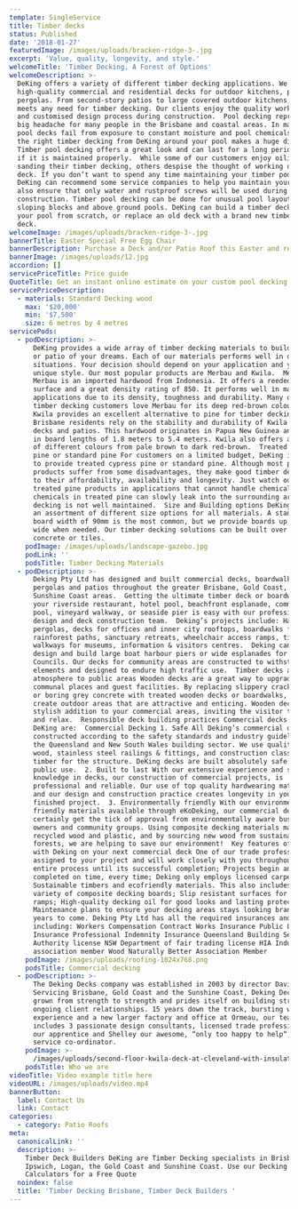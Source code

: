 ```yaml
---
template: SingleService
title: Timber decks
status: Published
date: '2018-01-27'
featuredImage: /images/uploads/bracken-ridge-3-.jpg
excerpt: 'Value, quality, longevity, and style.'
welcomeTitle: 'Timber Decking, A Forest of Options'
welcomeDescription: >-
  DeKing offers a variety of different timber decking applications. We build
  high-quality commercial and residential decks for outdoor kitchens, patios and
  pergolas. From second-story patios to large covered outdoor kitchens, DeKing
  meets any need for timber decking. Our clients enjoy the quality workmanship
  and customised design process during construction.  Pool decking represents a
  big headache for many people in the Brisbane and coastal areas. In many cases,
  pool decks fail from exposure to constant moisture and pool chemicals. Getting
  the right timber decking from DeKing around your pool makes a huge difference.
  Timber pool decking offers a great look and can last for a long period of time
  if it is maintained properly.  While some of our customers enjoy oiling and
  sanding their timber decking, others despise the thought of working on the
  deck. If you don’t want to spend any time maintaining your timber pool deck,
  DeKing can recommend some service companies to help you maintain your deck. We
  also ensure that only water and rustproof screws will be used during
  construction. Timber pool decking can be done for unusual pool layouts,
  sloping blocks and above ground pools. DeKing can build a timber deck around
  your pool from scratch, or replace an old deck with a brand new timber pool
  deck.
welcomeImage: /images/uploads/bracken-ridge-3-.jpg
bannerTitle: Easter Special Free Egg Chair
bannerDescription: Purchase a Deck and/or Patio Roof this Easter and receive a Free Egg Chair.
bannerImage: /images/uploads/12.jpg
accordion: []
servicePriceTitle: Price guide
QuoteTitle: Get an instant online estimate on your custom pool decking
servicePriceDescription:
  - materials: Standard Decking wood
    max: '$20,000'
    min: '$7,500'
    size: 6 metres by 4 metres
servicePods:
  - podDescription: >-
      DeKing provides a wide array of timber decking materials to build the deck
      or patio of your dreams. Each of our materials performs well in different
      situations. Your decision should depend on your application and your own
      unique style. Our most popular products are Merbau and Kwila.  Merbau
      Merbau is an imported hardwood from Indonesia. It offers a reeded top
      surface and a great density rating of 850. It performs well in many
      applications due to its density, toughness and durability. Many of our
      timber decking customers love Merbau for its deep red-brown colour.  Kwila
      Kwila provides an excellent alternative to pine for timber decking.
      Brisbane residents rely on the stability and durability of Kwila for their
      decks and patios. This hardwood originates in Papua New Guinea and comes
      in board lengths of 1.8 meters to 5.4 meters. Kwila also offers a variety
      of different colours from pale brown to dark red-brown.  Treated cypress
      pine or standard pine For customers on a limited budget, DeKing is happy
      to provide treated cypress pine or standard pine. Although most pine
      products suffer from some disadvantages, they make good timber decking due
      to their affordability, availability and longevity. Just watch out for
      treated pine products in applications that cannot handle chemicals. The
      chemicals in treated pine can slowly leak into the surrounding area if the
      decking is not well maintained.  Size and Building options DeKing offers
      an assortment of different size options for all materials. A standard
      board width of 90mm is the most common, but we provide boards up to 140mm
      wide when needed. Our timber decking solutions can be built over existing
      concrete or tiles.
    podImage: /images/uploads/landscape-gazebo.jpg
    podLink: ''
    podsTitle: Timber Decking Materials
  - podDescription: >-
      Deking Pty Ltd has designed and built commercial decks, boardwalks,
      pergolas and patios throughout the greater Brisbane, Gold Coast, and
      Sunshine Coast areas.  Getting the ultimate timber deck or boardwalk for
      your riverside restaurant, hotel pool, beachfront esplanade, community
      pool, vineyard walkway, or seaside pier is easy with our professional deck
      design and deck construction team.  Deking’s projects include: Hardwood
      pergolas, decks for offices and inner city rooftops, boardwalks for
      rainforest paths, sanctuary retreats, wheelchair access ramps, timber
      walkways for museums, information & visitors centres.  Deking can also
      design and build large boat harbour piers or wide esplanades for City
      Councils. Our decks for community areas are constructed to withstand the
      elements and designed to endure high traffic use.  Timber decks add
      atmosphere to public areas Wooden decks are a great way to upgrade your
      communal places and guest facilities. By replacing slippery cracked tiles
      or boring grey concrete with treated wooden decks or boardwalks, you can
      create outdoor areas that are attractive and enticing. Wooden decks are a
      stylish addition to your commercial areas, inviting the visitor to linger
      and relax.  Responsible deck building practices Commercial decks from
      DeKing are:  Commercial Decking 1. Safe All Deking’s commercial decks are
      constructed according to the safety standards and industry guidelines for
      the Queensland and New South Wales building sector. We use quality-tested
      wood, stainless steel railings & fittings, and construction class treated
      timber for the structure. DeKing decks are built absolutely safe for
      public use.  2. Built to last With our extensive experience and specialty
      knowledge in decks, our construction of commercial projects, is
      professional and reliable. Our use of top quality hardwearing materials
      and our design and construction practice creates longevity in your
      finished project.  3. Environmentally friendly With our environmentally
      friendly materials available through eKoDeking, our commercial decks will
      certainly get the tick of approval from environmentally aware business
      owners and community groups. Using composite decking materials made from
      recycled wood and plastic, and by sourcing new wood from sustainable
      forests, we are helping to save our environment!  Key features of engaging
      with Deking on your next commercial deck One of our trade professionals is
      assigned to your project and will work closely with you throughout the
      entire process until its successful completion; Projects begin and are
      completed on time, every time; Deking only employs licensed carpenters;
      Sustainable timbers and ecofriendly materials. This also includes a
      variety of composite decking boards; Slip resistant surfaces for steps and
      ramps; High-quality decking oil for good looks and lasting protection;
      Maintenance plans to ensure your decking areas stays looking brand new for
      years to come. Deking Pty Ltd has all the required insurances and licenses
      including: Workers Compensation Contract Works Insurance Public Liability
      Insurance Professional Indemnity Insurance Queensland Building Services
      Authority license NSW Department of fair trading license HIA Industry
      association member Wood Naturally Better Association Member
    podImage: /images/uploads/roofing-1024x768.png
    podsTitle: Commercial decking
  - podDescription: >-
      The Deking Decks company was established in 2003 by director David Rider.
      Servicing Brisbane, Gold Coast and the Sunshine Coast, Deking Decks has
      grown from strength to strength and prides itself on building strong and
      ongoing client relationships. 15 years down the track, bursting with
      experience and a new larger factory and office at Ormeau, our team
      includes 3 passionate design consultants, licensed trade professionals,
      our apprentice and Shelley our awesome, “only too happy to help“, client
      service co-ordinator.
    podImage: >-
      /images/uploads/second-floor-kwila-deck-at-cleveland-with-insulated-patio-roof.jpg
    podsTitle: Who we are
videoTitle: Video example title here
videoURL: /images/uploads/video.mp4
bannerButton:
  label: Contact Us
  link: Contact
categories:
  - category: Patio Roofs
meta:
  canonicalLink: ''
  description: >-
    Timber Deck Builders DeKing are Timber Decking specialists in Brisbane,
    Ipswich, Logan, the Gold Coast and Sunshine Coast. Use our Decking
    Calculators for a Free Quote
  noindex: false
  title: 'Timber Decking Brisbane, Timber Deck Builders '
---
```


